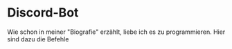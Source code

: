 # Discord-Bot
Wie schon in meiner "Biografie" erzählt, liebe ich es zu programmieren. Hier sind dazu die Befehle 
